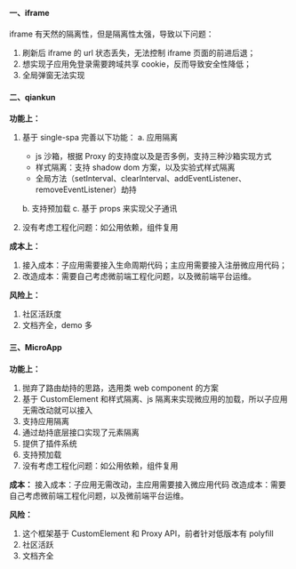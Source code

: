#### 一、iframe

iframe 有天然的隔离性，但是隔离性太强，导致以下问题：

1. 刷新后 iframe 的 url 状态丢失，无法控制 iframe 页面的前进后退；
2. 想实现子应用免登录需要跨域共享 cookie，反而导致安全性降低；
3. 全局弹窗无法实现

#### 二、qiankun

**功能上：**

1. 基于 single-spa 完善以下功能：
   a. 应用隔离

   - js 沙箱，根据 Proxy 的支持度以及是否多例，支持三种沙箱实现方式
   - 样式隔离：支持 shadow dom 方案，以及实验式样式隔离
   - 全局方法（setInterval、clearInterval、addEventListener、removeEventListener）劫持

   b. 支持预加载
   c. 基于 props 来实现父子通讯

2. 没有考虑工程化问题：如公用依赖，组件复用

**成本上：**

1. 接入成本：子应用需要接入生命周期代码；主应用需要接入注册微应用代码；
2. 改造成本：需要自己考虑微前端工程化问题，以及微前端平台运维。

**风险上：**

1. 社区活跃度
2. 文档齐全，demo 多

#### 三、MicroApp

**功能上：**

1. 抛弃了路由劫持的思路，选用类 web component 的方案
2. 基于 CustomElement 和样式隔离、js 隔离来实现微应用的加载，所以子应用无需改动就可以接入
3. 支持应用隔离
4. 通过劫持底层接口实现了元素隔离
5. 提供了插件系统
6. 支持预加载
7. 没有考虑工程化问题：如公用依赖，组件复用

**成本：**
接入成本：子应用无需改动，主应用需要接入微应用代码
改造成本：需要自己考虑微前端工程化问题，以及微前端平台运维。

**风险：**

1. 这个框架基于 CustomElement 和 Proxy API，前者针对低版本有 polyfill
2. 社区活跃
3. 文档齐全
